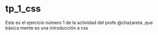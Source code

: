 # tp_1_css
Este es el ejercicio número 1 de la actividad del profe @chazareta ,que básica mente es una introducción a css 
